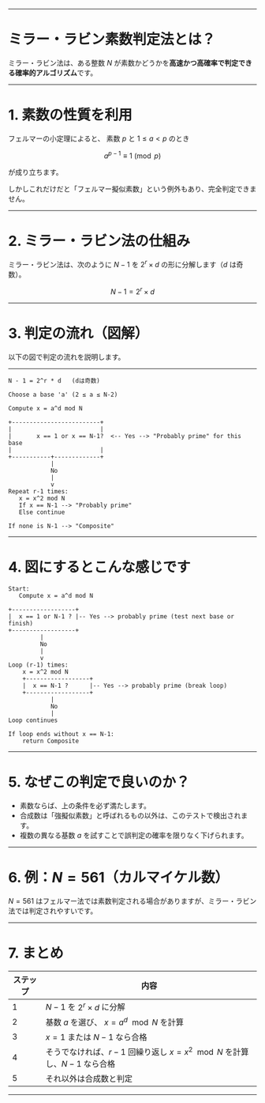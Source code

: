 
---

# ミラー・ラビン素数判定法とは？

ミラー・ラビン法は、ある整数 $N$ が素数かどうかを**高速かつ高確率で判定できる確率的アルゴリズム**です。

---

# 1. 素数の性質を利用

フェルマーの小定理によると、
素数 $p$ と $1 \le a < p$ のとき

$$
a^{p-1} \equiv 1 \pmod{p}
$$

が成り立ちます。

しかしこれだけだと「フェルマー擬似素数」という例外もあり、完全判定できません。

---

# 2. ミラー・ラビン法の仕組み

ミラー・ラビン法は、次のように $N-1$ を $2^r \times d$ の形に分解します（$d$ は奇数）。

$$
N-1 = 2^r \times d
$$

---

# 3. 判定の流れ（図解）

以下の図で判定の流れを説明します。

---

```
N - 1 = 2^r * d   (dは奇数)

Choose a base 'a' (2 ≤ a ≤ N-2)

Compute x = a^d mod N

+-------------------------+
|                         |
|       x == 1 or x == N-1?  <-- Yes --> "Probably prime" for this base
|                         |
+-----------+-------------+
            |
            No
            |
            v
Repeat r-1 times:
   x = x^2 mod N
   If x == N-1 --> "Probably prime"
   Else continue

If none is N-1 --> "Composite"
```

---

# 4. 図にするとこんな感じです

```
Start:
   Compute x = a^d mod N

+------------------+
|  x == 1 or N-1 ? |-- Yes --> probably prime (test next base or finish)
+------------------+
         |
         No
         |
         v
Loop (r-1) times:
    x = x^2 mod N
    +------------------+
    |  x == N-1 ?      |-- Yes --> probably prime (break loop)
    +------------------+
            |
            No
            |
Loop continues

If loop ends without x == N-1:
    return Composite
```

---

# 5. なぜこの判定で良いのか？

* 素数ならば、上の条件を必ず満たします。
* 合成数は「強擬似素数」と呼ばれるもの以外は、このテストで検出されます。
* 複数の異なる基数 $a$ を試すことで誤判定の確率を限りなく下げられます。

---

# 6. 例：$N = 561$（カルマイケル数）

$N = 561$ はフェルマー法では素数判定される場合がありますが、ミラー・ラビン法では判定されやすいです。

---

# 7. まとめ

| ステップ | 内容                                                   |
| ---- | ---------------------------------------------------- |
| 1    | $N-1$ を $2^r \times d$ に分解                           |
| 2    | 基数 $a$ を選び、 $x = a^d \mod N$ を計算                     |
| 3    | $x = 1$ または $N-1$ なら合格                               |
| 4    | そうでなければ、$r-1$ 回繰り返し $x = x^2 \mod N$ を計算し、$N-1$ なら合格 |
| 5    | それ以外は合成数と判定                                          |

---
